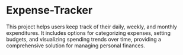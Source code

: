 # Expense-Tracker
This project helps users keep track of their daily, weekly, and monthly expenditures. It includes options for categorizing expenses, setting budgets, and visualizing spending trends over time, providing a comprehensive solution for managing personal finances.

